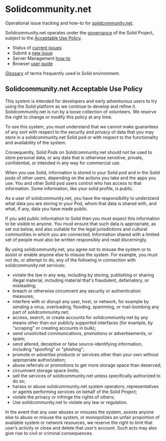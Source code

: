 # Solidcommunity.net

Operational issue tracking and how-to for [solidcommunity.net](https://solidcommunity.net).

Solidcommunity.net operates under the 
[governance](https://github.com/solid/process#solidcommunitynet) of
the Solid Project, subject to the 
[Acceptable Use Policy](#Solidcommunitynet-Acceptable-Use-Policy).

* Status of [current issues](https://github.com/solid/solidcommunity.net/issues)
* Submit a [new issue](https://github.com/solid/solidcommunity.net/issues/new)
* Server Management [how-to](https://github.com/solid/solidcommunity.net/wiki)
* Browser [user guide](https://github.com/solid/userguide)

[Glossary](https://github.com/solid/solidcommunity.net/wiki/Glossary) of terms frequently used in Solid environment.

## Solidcommunity.net Acceptable Use Policy

This system is intended for developers and early adventurous users to try 
using the Solid platform as we continue to develop and refine it. 
Solidcommunity.net is run by a loose collection of volunteers. 
We reserve the right to change or modify this policy at any time.

To use this system, you must understand that we cannot make guarantees of any 
sort with respect to the security and privacy of data that you may store in 
a solidcommunity.net Solid pod or with respect to the functionality and 
availability of the system. 

Consequently, Solid Pods on Solidcommunity.net should not be used to store 
personal data, or any data that is otherwise sensitive, private, confidential, 
or intended in any way for commercial use.

When you use Solid, information is stored in your Solid pod and in the Solid 
pods of other users, depending on the actions you take and the apps you use. 
You and other Solid pod users control who has access to that information. 
Some information, like your solid profile, is public.

As a user of solidcommunity.net, you have the responsibility to understand what 
data you are storing in your Pod, whom that data is shared with, and what, 
if any, data you have made public.

If you add public information to Solid then you must expect this information 
to be visible to anyone. You must ensure that such data is appropriate, 
as set out below, and also suitable for the legal jurisdictions and cultural 
communities in which you are connected. Information shared with a limited set 
of people must also be written responsibly and read discerningly.

By using solidcommunity.net, you agree not to misuse the system or to assist 
or enable anyone else to misuse the system. For example, you must not do, 
or attempt to do, any of the following in connection with solidcommunity.net 
services:

* violate the law in any way, including by storing, publishing or sharing 
    illegal material, including material that's fraudulent, defamatory, or misleading;
* breach or otherwise circumvent any security or authentication measures;
* interfere with or disrupt any user, host, or network, for example by sending 
    a virus, overloading, flooding, spamming, or mail-bombing any part of 
    solidcommunity.net;
* access, search, or create accounts for solidcommunity.net by any means other 
    than our publicly supported interfaces (for example, by "scraping" or 
    creating accounts in bulk);
* send unsolicited communications, promotions or advertisements, or spam;
* send altered, deceptive or false source-identifying information, 
    including "spoofing" or "phishing";
* promote or advertise products or services other than your own without 
    appropriate authorization;
* abuse referrals or promotions to get more storage space than deserved;
* circumvent storage space limits;
* sell the services of solidcommunity.net unless specifically authorized to do so;
* harass or abuse solidcommunity.net system operators, representatives or 
    agents performing services on behalf of the Solid Project;
* violate the privacy or infringe the rights of others;
* Use solidcommunity.net to violate any law or regulation.

In the event that any user abuses or misuses the system, assists anyone else 
to abuse or misuse the system, or monopolizes an unfair proportion of available 
system or network resources, we reserve the right to limit that user’s activity 
or close and delete that user’s account. Such acts may also give rise to civil 
or criminal consequences. 
